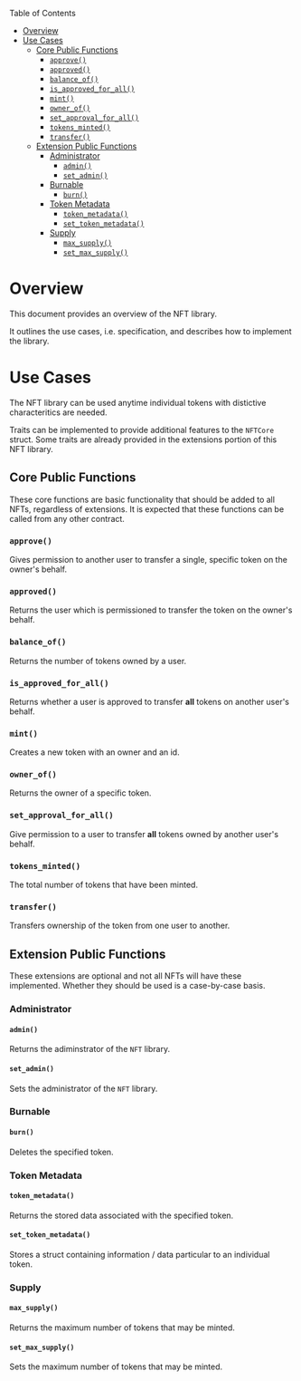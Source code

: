 Table of Contents
- [Overview](#overview)
- [Use Cases](#use-cases)
    - [Core Public Functions](#core-public-functions)
        - [`approve()`](#approve)
        - [`approved()`](#approved)
        - [`balance_of()`](#balance_of)
        - [`is_approved_for_all()`](#is-approved-for-all)
        - [`mint()`](#mint)
        - [`owner_of()`](#owner-of)
        - [`set_approval_for_all()`](#set_approval-for-all)
        - [`tokens_minted()`](#tokens-minted)
        - [`transfer()`](#transfer)
    - [Extension Public Functions](#extension-public-functions)
        - [Administrator](#administrator)
            - [`admin()`](#admin)
            - [`set_admin()`](#set-admin)
        - [Burnable](#burnable)
            - [`burn()`](#burn)
        - [Token Metadata](#token-metadata)
            - [`token_metadata()`](#token-metadata-1)
            - [`set_token_metadata()`](#set-token-metadata)
        - [Supply](#supply)
            - [`max_supply()`](#max-supply)
            - [`set_max_supply()`](#set-max-supply)

# Overview

This document provides an overview of the NFT library.

It outlines the use cases, i.e. specification, and describes how to implement the library.

# Use Cases

The NFT library can be used anytime individual tokens with distictive characteritics are needed. 

Traits can be implemented to provide additional features to the `NFTCore` struct. Some traits are already provided in the extensions portion of this NFT library.

## Core Public Functions

These core functions are basic functionality that should be added to all NFTs, regardless of extensions. It is expected that these functions can be called from any other contract. 

### `approve()`

Gives permission to another user to transfer a single, specific token on the owner's behalf. 

### `approved()`

Returns the user which is permissioned to transfer the token on the owner's behalf.

### `balance_of()`

Returns the number of tokens owned by a user.

### `is_approved_for_all()`

Returns whether a user is approved to transfer **all** tokens on another user's behalf.

### `mint()`

Creates a new token with an owner and an id.

### `owner_of()`

Returns the owner of a specific token.

### `set_approval_for_all()`

Give permission to a user to transfer **all** tokens owned by another user's behalf.

### `tokens_minted()`

The total number of tokens that have been minted.

### `transfer()`

Transfers ownership of the token from one user to another.

## Extension Public Functions

These extensions are optional and not all NFTs will have these implemented. Whether they should be used is a case-by-case basis.

### Administrator

#### `admin()`

Returns the adiminstrator of the `NFT` library.

#### `set_admin()`

Sets the administrator of the `NFT` library.

### Burnable

#### `burn()`

Deletes the specified token.

### Token Metadata

#### `token_metadata()`

Returns the stored data associated with the specified token.

#### `set_token_metadata()`

Stores a struct containing information / data particular to an individual token.

### Supply

#### `max_supply()`

Returns the maximum number of tokens that may be minted.

#### `set_max_supply()`

Sets the maximum number of tokens that may be minted.
